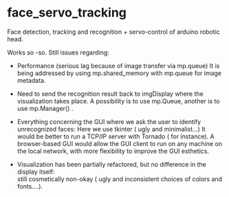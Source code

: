 # face_servo_tracking
Face detection, tracking and recognition + servo-control of arduino robotic head. 

Works so -so.
Still issues regarding:

- Performance (serious lag because of image transfer via mp.queue)
It is being addressed by using mp.shared_memory with mp.queue for image metadata.

- Need to send the recognition result back to imgDisplay where the visualization takes place.
A possibility is to use mp.Queue, another is to use mp.Manager() .

- Everything concerning the GUI where we ask the user to identify unrecognized faces:
Here we use tkinter ( ugly and minimalist...)
It would be better to run a TCP/IP server with Tornado ( for instance). A browser-based GUI would allow the GUI client to run on any machine on the local network, with more flexibility to improve the GUI esthetics.

- Visualization has been partially refactored, but no difference in the display itself:  
still cosmetically non-okay ( ugly and inconsistent choices of colors and fonts....).



